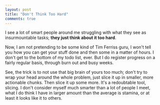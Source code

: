 ```yaml
---
layout: post
title: "Don't Think Too Hard"
comments: true
---
```


I see a lot of smart people around me struggling with what they see as insurmountable tasks; **they just think about it too hard**.

Now, I am not pretending to be some kind of Tim Ferriss guru, I won't tell you how you can get your stuff done and then some in a matter of hours. I don't get to the bottom of my todo list, ever. But I do register progress on a fairly regular basis, through burn out and busy weeks.

See, the trick is to not use that big brain of yours too much; don't try to wrap your head around the whole problem, just slice it up in smaller, more actionable chunks. Then slice it up some more. It's a redoubtable tool, slicing. I don't consider myself much smarter than a lot of people I meet, what I do think I have in larger amount than the average is stamina, or at least it looks like it to others.